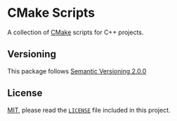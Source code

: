 # CMake Scripts

A collection of [CMake](https://cmake.org/) scripts for C++ projects.

## Versioning

This package follows [Semantic Versioning 2.0.0](http://semver.org/)

## License

[MIT](https://spdx.org/licenses/MIT), please read the [`LICENSE`](./LICENSE) file included in this project.
